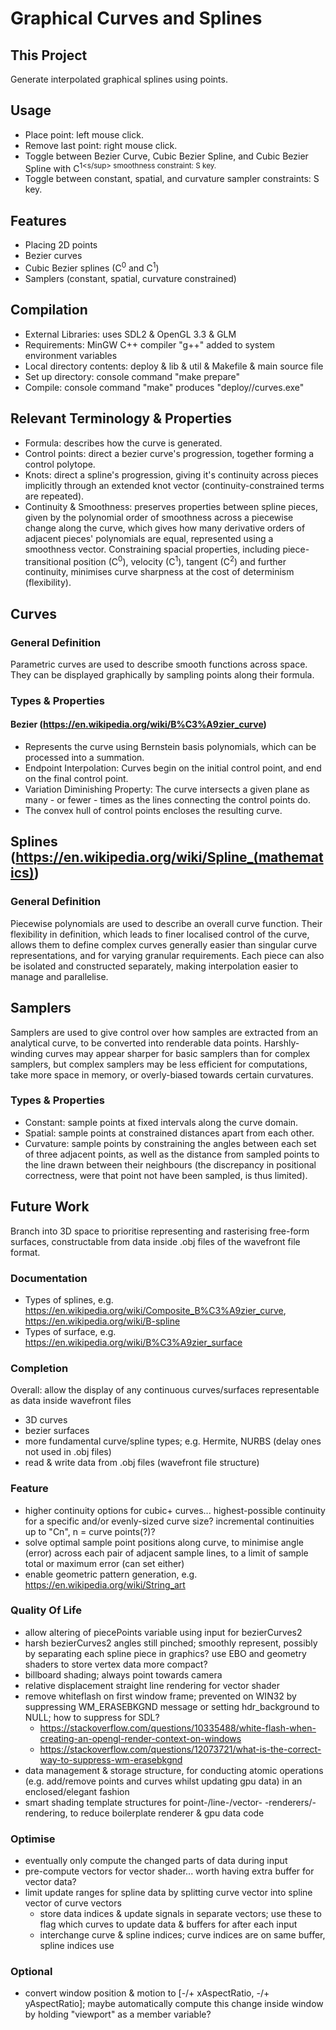 # Graphical Curves and Splines

## This Project
Generate interpolated graphical splines using points.

## Usage
- Place point: left mouse click.
- Remove last point: right mouse click.
- Toggle between Bezier Curve, Cubic Bezier Spline, and Cubic Bezier Spline with C<sup>1<s/sup> smoothness constraint: S key.
- Toggle between constant, spatial, and curvature sampler constraints: S key.

## Features
- Placing 2D points
- Bezier curves
- Cubic Bezier splines (C<sup>0</sup> and C<sup>1</sup>)
- Samplers (constant, spatial, curvature constrained)

## Compilation
- External Libraries: uses SDL2 & OpenGL 3.3 & GLM
- Requirements: MinGW C++ compiler "g++" added to system environment variables
- Local directory contents: deploy & lib & util & Makefile & main source file
- Set up directory: console command "make prepare"
- Compile: console command "make" produces "deploy//curves.exe"

## Relevant Terminology & Properties
- Formula: describes how the curve is generated.
- Control points: direct a bezier curve's progression, together forming a control polytope.
- Knots: direct a spline's progression, giving it's continuity across pieces implicitly through an extended knot vector (continuity-constrained terms are repeated).
- Continuity \& Smoothness: preserves properties between spline pieces, given by the polynomial order of smoothness across a piecewise change along the curve, which gives how many derivative orders of adjacent pieces' polynomials are equal, represented using a smoothness vector. Constraining spacial properties, including piece-transitional position (C<sup>0</sup>), velocity (C<sup>1</sup>), tangent (C<sup>2</sup>) and further continuity, minimises curve sharpness at the cost of determinism (flexibility).

## Curves

### General Definition
Parametric curves are used to describe smooth functions across space. They can be displayed graphically by sampling points along their formula.

### Types & Properties

#### Bezier (https://en.wikipedia.org/wiki/B%C3%A9zier_curve)
- Represents the curve using Bernstein basis polynomials, which can be processed into a summation.
- Endpoint Interpolation: Curves begin on the initial control point, and end on the final control point.
- Variation Diminishing Property: The curve intersects a given plane as many - or fewer - times as the lines connecting the control points do.
- The convex hull of control points encloses the resulting curve.

## Splines (https://en.wikipedia.org/wiki/Spline_(mathematics))

### General Definition
Piecewise polynomials are used to describe an overall curve function. Their flexibility in definition, which leads to finer localised control of the curve, allows them to define complex curves generally easier than singular curve representations, and for varying granular requirements. Each piece can also be isolated and constructed separately, making interpolation easier to manage and parallelise.

## Samplers
Samplers are used to give control over how samples are extracted from an analytical curve, to be converted into renderable data points. Harshly-winding curves may appear sharper for basic samplers than for complex samplers, but complex samplers may be less efficient for computations, take more space in memory, or overly-biased towards certain curvatures.

### Types & Properties
- Constant: sample points at fixed intervals along the curve domain.
- Spatial: sample points at constrained distances apart from each other.
- Curvature: sample points by constraining the angles between each set of three adjacent points, as well as the distance from sampled points to the line drawn between their neighbours (the discrepancy in positional correctness, were that point not have been sampled, is thus limited).

## Future Work
Branch into 3D space to prioritise representing and rasterising free-form surfaces, constructable from data inside .obj files of the wavefront file format.

### Documentation
- Types of splines, e.g. https://en.wikipedia.org/wiki/Composite_B%C3%A9zier_curve, https://en.wikipedia.org/wiki/B-spline
- Types of surface, e.g. https://en.wikipedia.org/wiki/B%C3%A9zier_surface

<!-- ### Logical & Debugging -->

### Completion
Overall: allow the display of any continuous curves/surfaces representable as data inside wavefront files
- 3D curves
- bezier surfaces
- more fundamental curve/spline types; e.g. Hermite, NURBS (delay ones not used in .obj files)
- read & write data from .obj files (wavefront file structure)

### Feature
- higher continuity options for cubic+ curves... highest-possible continuity for a specific and/or evenly-sized curve size? incremental continuities up to "Cn", n = curve points(?)?
- solve optimal sample point positions along curve, to minimise angle (error) across each pair of adjacent sample lines, to a limit of sample total or maximum error (can set either)
- enable geometric pattern generation, e.g. https://en.wikipedia.org/wiki/String_art

### Quality Of Life
- allow altering of piecePoints variable using input for bezierCurves2
- harsh bezierCurves2 angles still pinched; smoothly represent, possibly by separating each spline piece in graphics? use EBO and geometry shaders to store vertex data more compact?
- billboard shading; always point towards camera
- relative displacement straight line rendering for vector shader
- remove whiteflash on first window frame; prevented on WIN32 by suppressing WM_ERASEBKGND message or setting hdr_background to NULL; how to suppress for SDL?
	- https://stackoverflow.com/questions/10335488/white-flash-when-creating-an-opengl-render-context-on-windows
	- https://stackoverflow.com/questions/12073721/what-is-the-correct-way-to-suppress-wm-erasebkgnd
- data management & storage structure, for conducting atomic operations (e.g. add/remove points and curves whilst updating gpu data) in an enclosed/elegant fashion
- smart shading template structures for point-/line-/vector- -renderers/-rendering, to reduce boilerplate renderer & gpu data code

### Optimise
- eventually only compute the changed parts of data during input
- pre-compute vectors for vector shader... worth having extra buffer for vector data?
- limit update ranges for spline data by splitting curve vector into spline vector of curve vectors
	- store data indices & update signals in separate vectors; use these to flag which curves to update data & buffers for after each input
	- interchange curve & spline indices; curve indices are on same buffer, spline indices use 

### Optional
- convert window position & motion to [-/+ xAspectRatio, -/+ yAspectRatio]; maybe automatically compute this change inside window by holding "viewport" as a member variable?